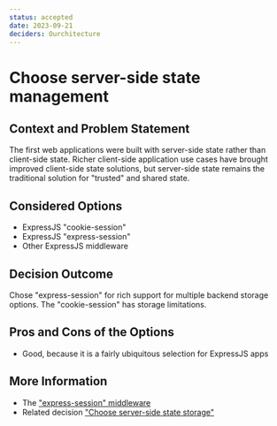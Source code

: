 ```yaml
---
status: accepted
date: 2023-09-21
deciders: Ourchitecture
---
```


# Choose server-side state management

## Context and Problem Statement

The first web applications were built with server-side state rather than
client-side state. Richer client-side application use cases have brought
improved client-side state solutions, but server-side state remains the
traditional solution for "trusted" and shared state.

## Considered Options

-   ExpressJS "cookie-session"
-   ExpressJS "express-session"
-   Other ExpressJS middleware

## Decision Outcome

Chose "express-session" for rich support for multiple backend storage options.
The "cookie-session" has storage limitations.

## Pros and Cons of the Options

-   Good, because it is a fairly ubiquitous selection for ExpressJS apps

## More Information

-   The ["express-session" middleware](https://github.com/expressjs/session#readme)
-   Related decision ["Choose server-side state storage"](./choose-server-side-state-storage.md)
